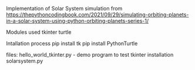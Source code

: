 Implementation of Solar System simulation from 
https://thepythoncodingbook.com/2021/09/29/simulating-orbiting-planets-in-a-solar-system-using-python-orbiting-planets-series-1/

Modules used
tkinter
turtle

Intallation process
pip install tk
pip install PythonTurtle

files:
hello_world_tkinter.py - demo program to test tkinter installation
solarsystem.py
